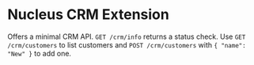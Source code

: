 # Nucleus CRM Extension

Offers a minimal CRM API. `GET /crm/info` returns a status check. Use `GET /crm/customers` to list customers and `POST /crm/customers` with `{ "name": "New" }` to add one.
